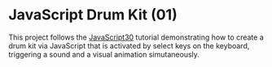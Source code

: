 # JavaScript Drum Kit (01)  
This project follows the [JavaScript30](https://javascript30.com/) tutorial demonstrating how to create a drum kit via JavaScript that is activated by select keys on the keyboard, triggering a sound and a visual animation simutaneously.
